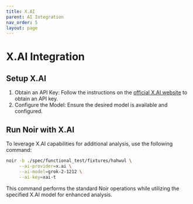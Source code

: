 ```yaml
---
title: X.AI
parent: AI Integration
nav_order: 5
layout: page
---
```


# X.AI Integration

## Setup X.AI

1. Obtain an API Key: Follow the instructions on the [official X.AI website](https://x.ai/api) to obtain an API key.
2. Configure the Model: Ensure the desired model is available and configured.

## Run Noir with X.AI

To leverage X.AI capabilities for additional analysis, use the following command:

```bash
noir -b ./spec/functional_test/fixtures/hahwul \
     --ai-provider=x.ai \
     --ai-model=grok-2-1212 \
     --ai-key=xai-t
```

This command performs the standard Noir operations while utilizing the specified X.AI model for enhanced analysis.
